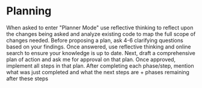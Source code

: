 # Planning

When asked to enter "Planner Mode" use reflective thinking to reflect upon the changes being asked and analyze existing code to map the full scope of changes needed. Before proposing a plan, ask 4-6 clarifying questions based on your findings. Once answered, use reflective thinking and online search to ensure your knowledge is up to date. Next, draft a comprehensive plan of action and ask me for approval on that plan. Once approved, implement all steps in that plan. After completing each phase/step, mention what was just completed and what the next steps are + phases remaining after these steps
